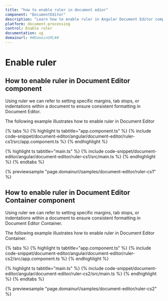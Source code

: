 ```yaml
---
title: "how to enable ruler in document edior"
component: "DocumentEditor"
description: "Learn how to enable ruler in Angular Document Editor component."
platform: document-processing
control: Enable ruler
documentation: ug
domainurl: ##DomainURL##
---
```


# Enable ruler

## How to enable ruler in Document Editor component

Using ruler we can refer to setting specific margins, tab stops, or indentations within a document to ensure consistent formatting in Document Editor.

The following example illustrates how to enable ruler in Document Editor

{% tabs %}
{% highlight ts tabtitle="app.component.ts" %}
{% include code-snippet/document-editor/angular/document-editor/ruler-cs1/src/app.component.ts %}
{% endhighlight %}

{% highlight ts tabtitle="main.ts" %}
{% include code-snippet/document-editor/angular/document-editor/ruler-cs1/src/main.ts %}
{% endhighlight %}
{% endtabs %}
  
{% previewsample "page.domainurl/samples/document-editor/ruler-cs1" %}

## How to enable ruler in Document Editor Container component

Using ruler we can refer to setting specific margins, tab stops, or indentations within a document to ensure consistent formatting in Document Editor Container.

The following example illustrates how to enable ruler in Document Editor Container.

{% tabs %}
{% highlight ts tabtitle="app.component.ts" %}
{% include code-snippet/document-editor/angular/document-editor/ruler-cs2/src/app.component.ts %}
{% endhighlight %}

{% highlight ts tabtitle="main.ts" %}
{% include code-snippet/document-editor/angular/document-editor/ruler-cs2/src/main.ts %}
{% endhighlight %}
{% endtabs %}
  
{% previewsample "page.domainurl/samples/document-editor/ruler-cs2" %}